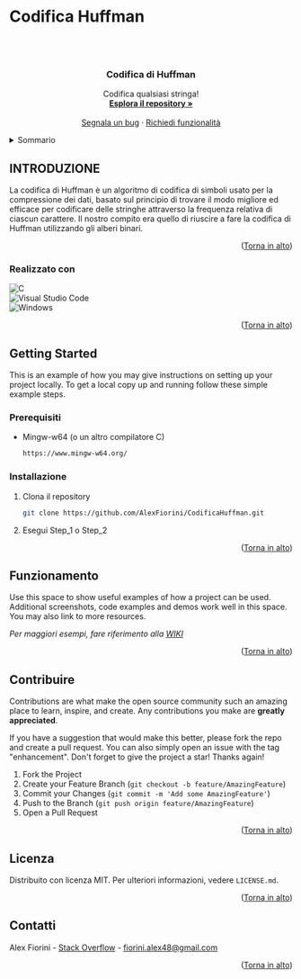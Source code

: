 <a name="readme-top"></a>

# Codifica Huffman
<br/>
<!-- PROJECT LOGO -->
<br />
<div align="center">

  <h3 align="center">Codifica di Huffman</h3>

  <p align="center">
    Codifica qualsiasi stringa!
    <br />
    <a href="https://github.com/AlexFiorini/CodificaHuffman/wiki"><strong>Esplora il repository »</strong></a>
    <br />
    <br />
    <a href="https://github.com/AlexFiorini/CodificaHuffman/issues">Segnala un bug</a>
    ·
    <a href="https://github.com/AlexFiorini/CodificaHuffman/issues">Richiedi funzionalità</a>
  </p>
</div>



<!-- TABLE OF CONTENTS -->
<details>
  <summary>Sommario</summary>
  <ol>
    <li>
      <a href="#about-the-project">About The Project</a>
      <ul>
        <li><a href="#Realizzato con">Realizzato con</a></li>
      </ul>
    </li>
    <li>
      <a href="#getting-started">Getting Started</a>
      <ul>
        <li><a href="#Prerequisiti">Prerequisiti</a></li>
        <li><a href="#Installazione">Installazione</a></li>
      </ul>
    </li>
    <li><a href="#Funzionamento">Funzionamento</a></li>
    <li><a href="#Contribuire">Contribuire</a></li>
    <li><a href="#Licenza">Licenza</a></li>
    <li><a href="#Contact">Contact</a></li>
  </ol>
</details>



<!-- INTRODUZIONE -->
## INTRODUZIONE
La codifica di Huffman è un algoritmo di codifica di simboli usato per la compressione dei dati, basato sul principio di trovare il modo migliore ed efficace per codificare delle stringhe attraverso la frequenza relativa di ciascun carattere.
Il nostro compito era quello di riuscire a fare la codifica di Huffman utilizzando gli alberi binari.


<p align="right">(<a href="#readme-top">Torna in alto</a>)</p>



### Realizzato con

![C](https://img.shields.io/badge/c-%2300599C.svg?style=for-the-badge&logo=c&logoColor=white)<br/>
![Visual Studio Code](https://img.shields.io/badge/Visual%20Studio%20Code-0078d7.svg?style=for-the-badge&logo=visual-studio-code&logoColor=white)<br/>
![Windows](https://img.shields.io/badge/Windows-0078D6?style=for-the-badge&logo=windows&logoColor=white)<br/>

<p align="right">(<a href="#readme-top">Torna in alto</a>)</p>



<!-- GETTING STARTED -->
## Getting Started

This is an example of how you may give instructions on setting up your project locally.
To get a local copy up and running follow these simple example steps.

### Prerequisiti

* Mingw-w64 (o un altro compilatore C)
  ```sh
  https://www.mingw-w64.org/
  ```

### Installazione

1. Clona il repository
   ```sh
   git clone https://github.com/AlexFiorini/CodificaHuffman.git
   ```
2. Esegui Step_1 o Step_2

<p align="right">(<a href="#readme-top">Torna in alto</a>)</p>



<!-- USAGE EXAMPLES -->
## Funzionamento

Use this space to show useful examples of how a project can be used. Additional screenshots, code examples and demos work well in this space. You may also link to more resources.

_Per maggiori esempi, fare riferimento alla [WIKI](https://github.com/AlexFiorini/CodificaHuffman/wiki)_

<p align="right">(<a href="#readme-top">Torna in alto</a>)</p>


<!-- CONTRIBUTING -->
## Contribuire

Contributions are what make the open source community such an amazing place to learn, inspire, and create. Any contributions you make are **greatly appreciated**.

If you have a suggestion that would make this better, please fork the repo and create a pull request. You can also simply open an issue with the tag "enhancement".
Don't forget to give the project a star! Thanks again!

1. Fork the Project
2. Create your Feature Branch (`git checkout -b feature/AmazingFeature`)
3. Commit your Changes (`git commit -m 'Add some AmazingFeature'`)
4. Push to the Branch (`git push origin feature/AmazingFeature`)
5. Open a Pull Request

<p align="right">(<a href="#readme-top">Torna in alto</a>)</p>



<!-- LICENSE -->
## Licenza

Distribuito con licenza MIT. Per ulteriori informazioni, vedere `LICENSE.md`.

<p align="right">(<a href="#readme-top">Torna in alto</a>)</p>



<!-- CONTACT -->
## Contatti

Alex Fiorini - [Stack Overflow](https://stackoverflow.com/users/19370254/alex-fiorini) - fiorini.alex48@gmail.com

<p align="right">(<a href="#readme-top">Torna in alto</a>)</p>
